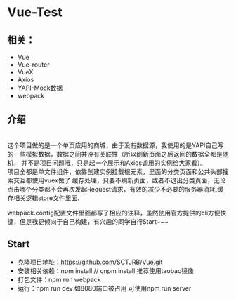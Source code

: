 # Vue-Test
## 相关：
* Vue
* Vue-router
* VueX
* Axios
* YAPI-Mock数据
* webpack
## 介绍
 <br>
  这个项目做的是一个单页应用的商城，由于没有数据源，我使用的是YAPI自己写的一些模拟数据，数据之间并没有关联性（所以刷新页面之后返回的数据全都是随机，
并不是项目问题哦，只是起一个展示和Axios调用的实例给大家看）。
 <br>
  项目全都是单文件组件，依靠创建实例挂载根元素，里面的分类页面和公共头部搜索交互都使用vuex做了
缓存处理，只要不刷新页面，或者不退出分类页面，无论点击哪个分类都不会再次发起Request请求，有效的减少不必要的服务器消耗,缓存相关逻辑store文件里面.

webpack.config配置文件里面都写了相应的注释，虽然使用官方提供的cli方便快捷，但是我更倾向于自己构建，有兴趣的同学自行Start~~~

## Start
* 克隆项目地址：https://github.com/SCTJRB/Vue.git
* 安装相关依赖：npm install  // cnpm install 推荐使用taobao镜像
* 打包文件：npm run webpack
* 运行：npm run dev  如8080端口被占用 可使用npm run server
